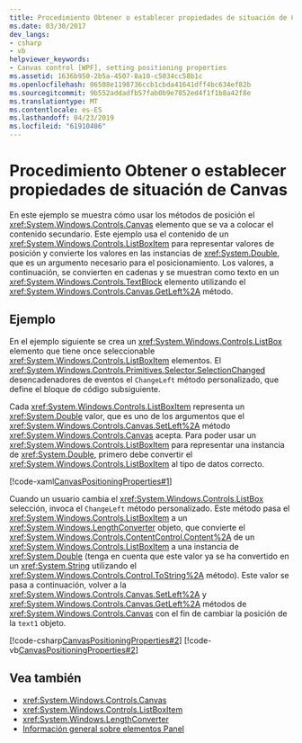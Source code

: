```yaml
---
title: Procedimiento Obtener o establecer propiedades de situación de Canvas
ms.date: 03/30/2017
dev_langs:
- csharp
- vb
helpviewer_keywords:
- Canvas control [WPF], setting positioning properties
ms.assetid: 1636b950-2b5a-4507-8a10-c5034cc58b1c
ms.openlocfilehash: 06508e1198736ccb1cbda41641dff4bc634ef82b
ms.sourcegitcommit: 9b552addadfb57fab0b9e7852ed4f1f1b8a42f8e
ms.translationtype: MT
ms.contentlocale: es-ES
ms.lasthandoff: 04/23/2019
ms.locfileid: "61910486"
---
```

# <a name="how-to-get-or-set-canvas-positioning-properties"></a>Procedimiento Obtener o establecer propiedades de situación de Canvas
En este ejemplo se muestra cómo usar los métodos de posición el <xref:System.Windows.Controls.Canvas> elemento que se va a colocar el contenido secundario. Este ejemplo usa el contenido de un <xref:System.Windows.Controls.ListBoxItem> para representar valores de posición y convierte los valores en las instancias de <xref:System.Double>, que es un argumento necesario para el posicionamiento. Los valores, a continuación, se convierten en cadenas y se muestran como texto en un <xref:System.Windows.Controls.TextBlock> elemento utilizando el <xref:System.Windows.Controls.Canvas.GetLeft%2A> método.  
  
## <a name="example"></a>Ejemplo  
 En el ejemplo siguiente se crea un <xref:System.Windows.Controls.ListBox> elemento que tiene once seleccionable <xref:System.Windows.Controls.ListBoxItem> elementos. El <xref:System.Windows.Controls.Primitives.Selector.SelectionChanged> desencadenadores de eventos el `ChangeLeft` método personalizado, que define el bloque de código subsiguiente.  
  
 Cada <xref:System.Windows.Controls.ListBoxItem> representa un <xref:System.Double> valor, que es uno de los argumentos que el <xref:System.Windows.Controls.Canvas.SetLeft%2A> método <xref:System.Windows.Controls.Canvas> acepta. Para poder usar un <xref:System.Windows.Controls.ListBoxItem> para representar una instancia de <xref:System.Double>, primero debe convertir el <xref:System.Windows.Controls.ListBoxItem> al tipo de datos correcto.  
  
 [!code-xaml[CanvasPositioningProperties#1](~/samples/snippets/csharp/VS_Snippets_Wpf/CanvasPositioningProperties/CSharp/Window1.xaml#1)]  
  
 Cuando un usuario cambia el <xref:System.Windows.Controls.ListBox> selección, invoca el `ChangeLeft` método personalizado. Este método pasa el <xref:System.Windows.Controls.ListBoxItem> a un <xref:System.Windows.LengthConverter> objeto, que convierte el <xref:System.Windows.Controls.ContentControl.Content%2A> de un <xref:System.Windows.Controls.ListBoxItem> a una instancia de <xref:System.Double> (tenga en cuenta que este valor ya se ha convertido en un <xref:System.String> utilizando el <xref:System.Windows.Controls.Control.ToString%2A> método). Este valor se pasa a continuación, volver a la <xref:System.Windows.Controls.Canvas.SetLeft%2A> y <xref:System.Windows.Controls.Canvas.GetLeft%2A> métodos de <xref:System.Windows.Controls.Canvas> con el fin de cambiar la posición de la `text1` objeto.  
  
 [!code-csharp[CanvasPositioningProperties#2](~/samples/snippets/csharp/VS_Snippets_Wpf/CanvasPositioningProperties/CSharp/Window1.xaml.cs#2)]
 [!code-vb[CanvasPositioningProperties#2](~/samples/snippets/visualbasic/VS_Snippets_Wpf/CanvasPositioningProperties/VisualBasic/Window1.xaml.vb#2)]  
  
## <a name="see-also"></a>Vea también

- <xref:System.Windows.Controls.Canvas>
- <xref:System.Windows.Controls.ListBoxItem>
- <xref:System.Windows.LengthConverter>
- [Información general sobre elementos Panel](panels-overview.md)
